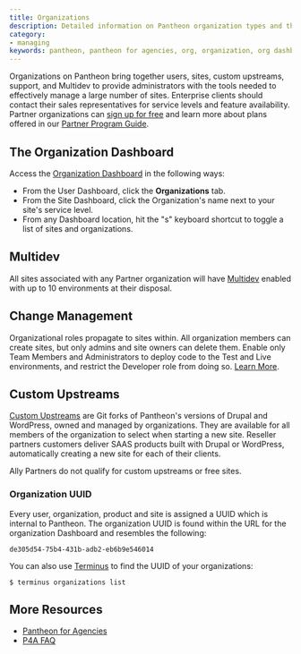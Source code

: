 ```yaml
---
title: Organizations
description: Detailed information on Pantheon organization types and the features available to them.
category:
- managing
keywords: pantheon, pantheon for agencies, org, organization, org dashboard, change management
---
```

Organizations on Pantheon bring together users, sites, custom upstreams,  support, and Multidev to provide administrators with the tools needed to effectively manage a large number of sites. Enterprise clients should contact their sales representatives for service levels and feature availability. Partner organizations can [sign up for free](https://pantheon.io/agency) and learn more about plans offered in our [Partner Program Guide](http://pantheon.io/sites/default/files/Partner_Program_Guide_2015.pdf).
## The Organization Dashboard
Access the [Organization Dashboard](/docs/articles/organizations/pantheon-for-agencies/#tour-the-dashboard) in the following ways:

- From the User Dashboard, click the **Organizations** tab.
- From the Site Dashboard, click the Organization's name next to your site's service level.
- From any Dashboard location, hit the "s" keyboard shortcut to toggle a list of sites and organizations.


## Multidev
All sites associated with any Partner organization will have [Multidev](/docs/articles/sites/multidev) enabled with up to 10 environments at their disposal.

## Change Management

Organizational roles propagate to sites within. All organization members can create sites, but only admins and site owners can delete them. Enable only Team Members and Administrators to deploy code to the Test and Live environments, and restrict the Developer role from doing so. [Learn More](/docs/articles/organizations/change-management).

## Custom Upstreams

[Custom Upstreams](/docs/articles/organizations/running-a-custom-upstream) are Git forks of Pantheon's versions of Drupal and WordPress, owned and managed by organizations. They are available for all members of the organization to select when starting a new site. Reseller partners customers deliver SAAS products built with Drupal or WordPress, automatically creating a new site for each of their clients.

Ally Partners do not qualify for custom upstreams or free sites.

### Organization UUID
Every user, organization, product and site is assigned a UUID which is internal to Pantheon. The organization UUID is found within the URL for the organization Dashboard and resembles the following:
```
de305d54-75b4-431b-adb2-eb6b9e546014
```
You can also use [Terminus](https://github.com/pantheon-systems/cli) to find the UUID of your organizations:

```
$ terminus organizations list
```


## More Resources

- [Pantheon for Agencies](/docs/articles/organizations/pantheon-for-agencies)
- [P4A FAQ](/docs/articles/organizations/pantheon-for-agencies/faq)

